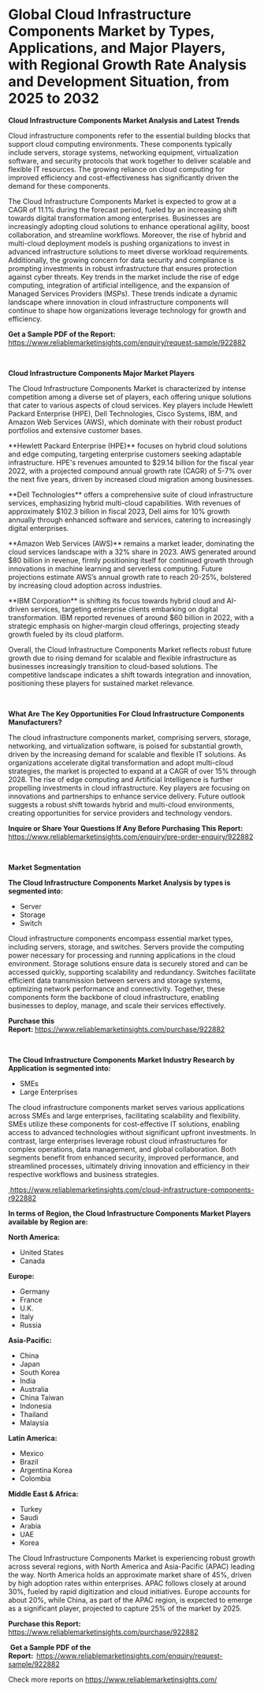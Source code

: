 <p><h1>Global Cloud Infrastructure Components Market by Types, Applications, and Major Players, with Regional Growth Rate Analysis and Development Situation, from 2025 to 2032</h1></p><p><strong>Cloud Infrastructure Components Market Analysis and Latest Trends</strong></p>
<p><p>Cloud infrastructure components refer to the essential building blocks that support cloud computing environments. These components typically include servers, storage systems, networking equipment, virtualization software, and security protocols that work together to deliver scalable and flexible IT resources. The growing reliance on cloud computing for improved efficiency and cost-effectiveness has significantly driven the demand for these components.</p><p>The Cloud Infrastructure Components Market is expected to grow at a CAGR of 11.1% during the forecast period, fueled by an increasing shift towards digital transformation among enterprises. Businesses are increasingly adopting cloud solutions to enhance operational agility, boost collaboration, and streamline workflows. Moreover, the rise of hybrid and multi-cloud deployment models is pushing organizations to invest in advanced infrastructure solutions to meet diverse workload requirements. Additionally, the growing concern for data security and compliance is prompting investments in robust infrastructure that ensures protection against cyber threats. Key trends in the market include the rise of edge computing, integration of artificial intelligence, and the expansion of Managed Services Providers (MSPs). These trends indicate a dynamic landscape where innovation in cloud infrastructure components will continue to shape how organizations leverage technology for growth and efficiency.</p></p>
<p><strong>Get a Sample PDF of the Report:&nbsp;</strong> <a href="https://www.reliablemarketinsights.com/enquiry/request-sample/922882?utm_campaign=2248&utm_medium=2&utm_source=Github&utm_content=ia&utm_term=15022025&utm_id=cloud-infrastructure-components">https://www.reliablemarketinsights.com/enquiry/request-sample/922882</a></p>
<p>&nbsp;</p>
<p><strong>Cloud Infrastructure Components Major Market Players</strong></p>
<p><p>The Cloud Infrastructure Components Market is characterized by intense competition among a diverse set of players, each offering unique solutions that cater to various aspects of cloud services. Key players include Hewlett Packard Enterprise (HPE), Dell Technologies, Cisco Systems, IBM, and Amazon Web Services (AWS), which dominate with their robust product portfolios and extensive customer bases.</p><p>**Hewlett Packard Enterprise (HPE)** focuses on hybrid cloud solutions and edge computing, targeting enterprise customers seeking adaptable infrastructure. HPE's revenues amounted to $29.14 billion for the fiscal year 2022, with a projected compound annual growth rate (CAGR) of 5-7% over the next five years, driven by increased cloud migration among businesses.</p><p>**Dell Technologies** offers a comprehensive suite of cloud infrastructure services, emphasizing hybrid multi-cloud capabilities. With revenues of approximately $102.3 billion in fiscal 2023, Dell aims for 10% growth annually through enhanced software and services, catering to increasingly digital enterprises.</p><p>**Amazon Web Services (AWS)** remains a market leader, dominating the cloud services landscape with a 32% share in 2023. AWS generated around $80 billion in revenue, firmly positioning itself for continued growth through innovations in machine learning and serverless computing. Future projections estimate AWS’s annual growth rate to reach 20-25%, bolstered by increasing cloud adoption across industries.</p><p>**IBM Corporation** is shifting its focus towards hybrid cloud and AI-driven services, targeting enterprise clients embarking on digital transformation. IBM reported revenues of around $60 billion in 2022, with a strategic emphasis on higher-margin cloud offerings, projecting steady growth fueled by its cloud platform.</p><p>Overall, the Cloud Infrastructure Components Market reflects robust future growth due to rising demand for scalable and flexible infrastructure as businesses increasingly transition to cloud-based solutions. The competitive landscape indicates a shift towards integration and innovation, positioning these players for sustained market relevance.</p></p>
<p>&nbsp;</p>
<p><strong>What Are The Key Opportunities For Cloud Infrastructure Components Manufacturers?</strong></p>
<p><p>The cloud infrastructure components market, comprising servers, storage, networking, and virtualization software, is poised for substantial growth, driven by the increasing demand for scalable and flexible IT solutions. As organizations accelerate digital transformation and adopt multi-cloud strategies, the market is projected to expand at a CAGR of over 15% through 2028. The rise of edge computing and Artificial Intelligence is further propelling investments in cloud infrastructure. Key players are focusing on innovations and partnerships to enhance service delivery. Future outlook suggests a robust shift towards hybrid and multi-cloud environments, creating opportunities for service providers and technology vendors.</p></p>
<p><strong>Inquire or Share Your Questions If Any Before Purchasing This Report:</strong> <a href="https://www.reliablemarketinsights.com/enquiry/pre-order-enquiry/922882?utm_campaign=2248&utm_medium=2&utm_source=Github&utm_content=ia&utm_term=15022025&utm_id=cloud-infrastructure-components">https://www.reliablemarketinsights.com/enquiry/pre-order-enquiry/922882</a></p>
<p>&nbsp;</p>
<p><strong>Market Segmentation</strong></p>
<p><strong>The Cloud Infrastructure Components Market Analysis by types is segmented into:</strong></p>
<p><ul><li>Server</li><li>Storage</li><li>Switch</li></ul></p>
<p><p>Cloud infrastructure components encompass essential market types, including servers, storage, and switches. Servers provide the computing power necessary for processing and running applications in the cloud environment. Storage solutions ensure data is securely stored and can be accessed quickly, supporting scalability and redundancy. Switches facilitate efficient data transmission between servers and storage systems, optimizing network performance and connectivity. Together, these components form the backbone of cloud infrastructure, enabling businesses to deploy, manage, and scale their services effectively.</p></p>
<p><strong>Purchase this Report:&nbsp;</strong><a href="https://www.reliablemarketinsights.com/purchase/922882?utm_campaign=2248&utm_medium=2&utm_source=Github&utm_content=ia&utm_term=15022025&utm_id=cloud-infrastructure-components">https://www.reliablemarketinsights.com/purchase/922882</a></p>
<p>&nbsp;</p>
<p><strong>The Cloud Infrastructure Components Market Industry Research by Application is segmented into:</strong></p>
<p><ul><li>SMEs</li><li>Large Enterprises</li></ul></p>
<p><p>The cloud infrastructure components market serves various applications across SMEs and large enterprises, facilitating scalability and flexibility. SMEs utilize these components for cost-effective IT solutions, enabling access to advanced technologies without significant upfront investments. In contrast, large enterprises leverage robust cloud infrastructures for complex operations, data management, and global collaboration. Both segments benefit from enhanced security, improved performance, and streamlined processes, ultimately driving innovation and efficiency in their respective workflows and business strategies.</p></p>
<p><a href="https://www.reliablemarketinsights.com/cloud-infrastructure-components-r922882?utm_campaign=2248&utm_medium=2&utm_source=Github&utm_content=ia&utm_term=15022025&utm_id=cloud-infrastructure-components">&nbsp;https://www.reliablemarketinsights.com/cloud-infrastructure-components-r922882</a></p>
<p><strong>In terms of Region, the Cloud Infrastructure Components Market Players available by Region are:</strong></p>
<p>
    <p> <strong> North America: </strong>
        <ul>
            <li>United States</li>
            <li>Canada</li>
        </ul>
        </p> 
    <p> <strong> Europe: </strong>
        <ul>
            <li>Germany</li>
            <li>France</li>
            <li>U.K.</li>
            <li>Italy</li>
            <li>Russia</li>
        </ul>
        </p> 
    <p> <strong> Asia-Pacific: </strong>
        <ul>
            <li>China</li>
            <li>Japan</li>
            <li>South Korea</li>
            <li>India</li>
            <li>Australia</li>
            <li>China Taiwan</li>
            <li>Indonesia</li>
            <li>Thailand</li>
            <li>Malaysia</li>
        </ul>
        </p> 
    <p> <strong> Latin America: </strong>
        <ul>
            <li>Mexico</li>
            <li>Brazil</li>
            <li>Argentina Korea</li>
            <li>Colombia</li>
        </ul>
        </p> 
    <p> <strong> Middle East & Africa: </strong>
        <ul>
            <li>Turkey</li>
            <li>Saudi</li>
            <li>Arabia</li>
            <li>UAE</li>
            <li>Korea</li>
        </ul>
    </p>
    </p>
<p><p>The Cloud Infrastructure Components Market is experiencing robust growth across several regions, with North America and Asia-Pacific (APAC) leading the way. North America holds an approximate market share of 45%, driven by high adoption rates within enterprises. APAC follows closely at around 30%, fueled by rapid digitization and cloud initiatives. Europe accounts for about 20%, while China, as part of the APAC region, is expected to emerge as a significant player, projected to capture 25% of the market by 2025.</p></p>
<p><strong>Purchase this Report: </strong><a href="https://www.reliablemarketinsights.com/purchase/922882?utm_campaign=2248&utm_medium=2&utm_source=Github&utm_content=ia&utm_term=15022025&utm_id=cloud-infrastructure-components">https://www.reliablemarketinsights.com/purchase/922882</a></p>
<p>&nbsp;<strong>Get a Sample PDF of the Report:&nbsp;&nbsp;</strong><a href="https://www.reliablemarketinsights.com/enquiry/request-sample/922882?utm_campaign=2248&utm_medium=2&utm_source=Github&utm_content=ia&utm_term=15022025&utm_id=cloud-infrastructure-components">https://www.reliablemarketinsights.com/enquiry/request-sample/922882</a></p>
<p><strong></strong></p>
<p>Check more reports on <a href="https://www.reliablemarketinsights.com/?utm_campaign=2248&utm_medium=2&utm_source=Github&utm_content=ia&utm_term=15022025&utm_id=cloud-infrastructure-components">https://www.reliablemarketinsights.com/</a></p>